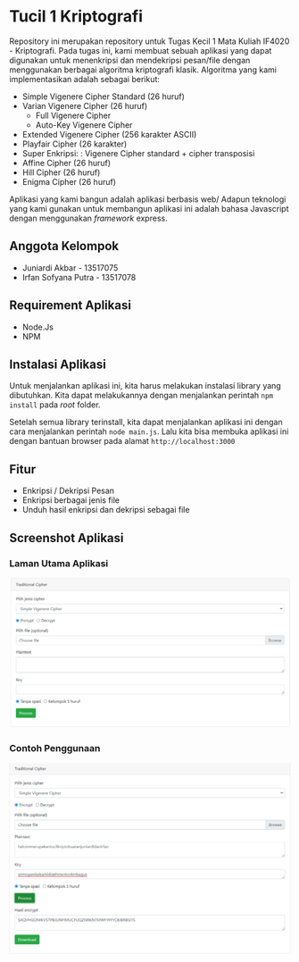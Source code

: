 # Tucil 1 Kriptografi

Repository ini merupakan repository untuk Tugas Kecil 1 Mata Kuliah IF4020 - Kriptografi. Pada tugas ini, kami membuat sebuah aplikasi yang dapat digunakan untuk menenkripsi dan mendekripsi pesan/file dengan menggunakan berbagai algoritma kriptografi klasik. Algoritma yang kami implementasikan adalah sebagai berikut:

- Simple Vigenere Cipher Standard (26 huruf)
- Varian Vigenere Cipher (26 huruf)
    - Full Vigenere Cipher
    - Auto-Key Vigenere Cipher
- Extended Vigenere Cipher (256 karakter ASCII)
- Playfair Cipher (26 karakter)
- Super Enkripsi: : Vigenere Cipher standard + cipher transposisi 
- Affine Cipher (26 huruf)
- Hill Cipher (26 huruf)
- Enigma Cipher (26 huruf)

Aplikasi yang kami bangun adalah aplikasi berbasis web/ Adapun teknologi yang kami gunakan untuk membangun aplikasi ini adalah bahasa Javascript dengan menggunakan *framework* express.

## Anggota Kelompok

- Juniardi Akbar        - 13517075
- Irfan Sofyana Putra   - 13517078

## Requirement Aplikasi

- Node.Js
- NPM

## Instalasi Aplikasi

Untuk menjalankan aplikasi ini, kita harus melakukan instalasi library yang dibutuhkan. Kita dapat melakukannya dengan menjalankan perintah `npm install` pada *root* folder.

Setelah semua library terinstall, kita dapat menjalankan aplikasi ini dengan cara menjalankan perintah `node main.js`. Lalu kita bisa membuka aplikasi ini dengan bantuan browser pada alamat `http://localhost:3000`

## Fitur

- Enkripsi / Dekripsi Pesan
- Enkripsi berbagai jenis file
- Unduh hasil enkripsi dan dekripsi sebagai file

## Screenshot Aplikasi

### Laman Utama Aplikasi
![home](img/home.png)

### Contoh Penggunaan
![example](img/example.png)